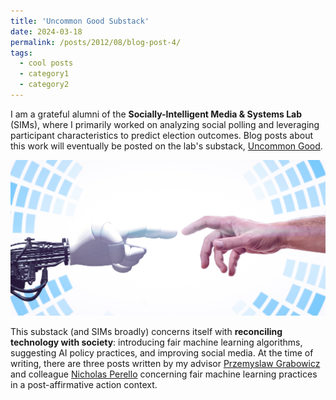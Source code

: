 ```yaml
---
title: 'Uncommon Good Substack'
date: 2024-03-18
permalink: /posts/2012/08/blog-post-4/
tags:
  - cool posts
  - category1
  - category2
---
```


I am a grateful alumni of the **Socially-Intelligent Media & Systems Lab** (SIMs), where I primarily worked on analyzing social polling and leveraging participant characteristics to predict election outcomes. Blog posts about this work will eventually be posted on the lab's substack, [Uncommon Good](https://uncommongood.substack.com).

![Uncommon Good Logo (provided by Mohamed Hassan)](/images/rai.jpg)

This substack (and SIMs broadly) concerns itself with **reconciling technology with society**: introducing fair machine learning algorithms, suggesting AI policy practices, and improving social media. At the time of writing, there are three posts written by my advisor [Przemyslaw Grabowicz](https://przemyslslaw.github.io) and colleague [Nicholas Perello](https://nperello.github.io) concerning fair machine learning practices in a post-affirmative action context. 
